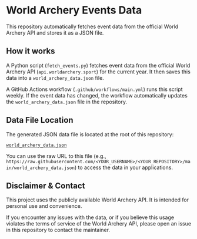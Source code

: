 # World Archery Events Data

This repository automatically fetches event data from the official World Archery API and stores it as a JSON file.

## How it works

A Python script (`fetch_events.py`) fetches event data from the official World Archery API (`api.worldarchery.sport`) for the current year. It then saves this data into a `world_archery_data.json` file.

A GitHub Actions workflow (`.github/workflows/main.yml`) runs this script weekly. If the event data has changed, the workflow automatically updates the `world_archery_data.json` file in the repository.

## Data File Location

The generated JSON data file is located at the root of this repository:

[`world_archery_data.json`](./world_archery_data.json)

You can use the raw URL to this file (e.g., `https://raw.githubusercontent.com/<YOUR_USERNAME>/<YOUR_REPOSITORY>/main/world_archery_data.json`) to access the data in your applications.

## Disclaimer & Contact

This project uses the publicly available World Archery API. It is intended for personal use and convenience.

If you encounter any issues with the data, or if you believe this usage violates the terms of service of the World Archery API, please open an issue in this repository to contact the maintainer.
